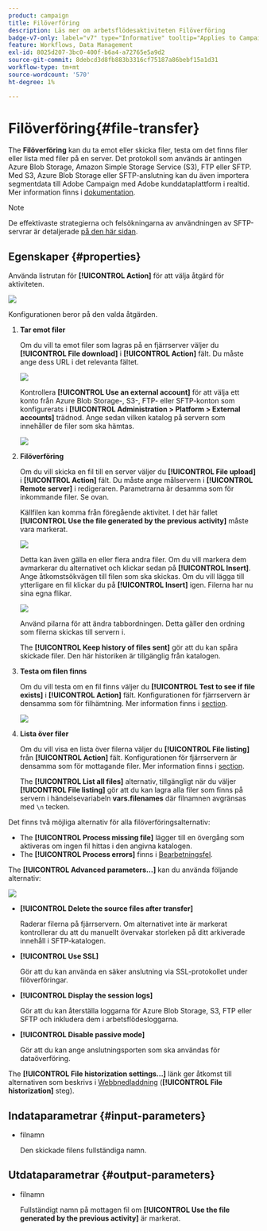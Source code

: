 ```yaml
---
product: campaign
title: Filöverföring
description: Läs mer om arbetsflödesaktiviteten Filöverföring
badge-v7-only: label="v7" type="Informative" tooltip="Applies to Campaign Classic v7 only"
feature: Workflows, Data Management
exl-id: 8025d207-3bc0-400f-b6a4-a72765e5a9d2
source-git-commit: 8debcd3d8fb883b3316cf75187a86bebf15a1d31
workflow-type: tm+mt
source-wordcount: '570'
ht-degree: 1%

---
```


# Filöverföring{#file-transfer}



The **Filöverföring** kan du ta emot eller skicka filer, testa om det finns filer eller lista med filer på en server. Det protokoll som används är antingen Azure Blob Storage, Amazon Simple Storage Service (S3), FTP eller SFTP.
Med S3, Azure Blob Storage eller SFTP-anslutning kan du även importera segmentdata till Adobe Campaign med Adobe kunddataplattform i realtid. Mer information finns i [dokumentation](https://experienceleague.adobe.com/docs/experience-platform/destinations/catalog/email-marketing/adobe-campaign.html).

>[!NOTE]
>
>De effektivaste strategierna och felsökningarna av användningen av SFTP-servrar är detaljerade [på den här sidan](../../platform/using/sftp-server-usage.md).

## Egenskaper {#properties}

Använda listrutan för **[!UICONTROL Action]** för att välja åtgärd för aktiviteten.

![](assets/file_transfert_action.png)

Konfigurationen beror på den valda åtgärden.

1. **Tar emot filer**

   Om du vill ta emot filer som lagras på en fjärrserver väljer du **[!UICONTROL File download]** i **[!UICONTROL Action]** fält. Du måste ange dess URL i det relevanta fältet.

   ![](assets/file_transfert_edit.png)

   Kontrollera **[!UICONTROL Use an external account]** för att välja ett konto från Azure Blob Storage-, S3-, FTP- eller SFTP-konton som konfigurerats i **[!UICONTROL Administration > Platform > External accounts]** trädnod. Ange sedan vilken katalog på servern som innehåller de filer som ska hämtas.

   ![](assets/file_transfert_edit_external.png)

1. **Filöverföring**

   Om du vill skicka en fil till en server väljer du **[!UICONTROL File upload]** i **[!UICONTROL Action]** fält. Du måste ange målservern i **[!UICONTROL Remote server]** i redigeraren. Parametrarna är desamma som för inkommande filer. Se ovan.

   Källfilen kan komma från föregående aktivitet. I det här fallet **[!UICONTROL Use the file generated by the previous activity]** måste vara markerat.

   ![](assets/file_transfert_edit_send.png)

   Detta kan även gälla en eller flera andra filer. Om du vill markera dem avmarkerar du alternativet och klickar sedan på **[!UICONTROL Insert]**. Ange åtkomstsökvägen till filen som ska skickas. Om du vill lägga till ytterligare en fil klickar du på **[!UICONTROL Insert]** igen. Filerna har nu sina egna flikar.

   ![](assets/file_transfert_source.png)

   Använd pilarna för att ändra tabbordningen. Detta gäller den ordning som filerna skickas till servern i.

   The **[!UICONTROL Keep history of files sent]** gör att du kan spåra skickade filer. Den här historiken är tillgänglig från katalogen.

1. **Testa om filen finns**

   Om du vill testa om en fil finns väljer du **[!UICONTROL Test to see if file exists]** i **[!UICONTROL Action]** fält. Konfigurationen för fjärrservern är densamma som för filhämtning. Mer information finns i [section](#properties).

   ![](assets/file_transfert_edit_test.png)

1. **Lista över filer**

   Om du vill visa en lista över filerna väljer du **[!UICONTROL File listing]** från **[!UICONTROL Action]** fält. Konfigurationen för fjärrservern är densamma som för mottagande filer. Mer information finns i [section](#properties).

   The **[!UICONTROL List all files]** alternativ, tillgängligt när du väljer **[!UICONTROL File listing]** gör att du kan lagra alla filer som finns på servern i händelsevariabeln **vars.filenames** där filnamnen avgränsas med `\n` tecken.

Det finns två möjliga alternativ för alla filöverföringsalternativ:

* The **[!UICONTROL Process missing file]** lägger till en övergång som aktiveras om ingen fil hittas i den angivna katalogen.
* The **[!UICONTROL Process errors]** finns i [Bearbetningsfel](monitoring-workflow-execution.md#processing-errors).

The **[!UICONTROL Advanced parameters...]** kan du använda följande alternativ:

![](assets/file_transfert_advanced.png)

* **[!UICONTROL Delete the source files after transfer]**

   Raderar filerna på fjärrservern. Om alternativet inte är markerat kontrollerar du att du manuellt övervakar storleken på ditt arkiverade innehåll i SFTP-katalogen.

* **[!UICONTROL Use SSL]**

   Gör att du kan använda en säker anslutning via SSL-protokollet under filöverföringar.

* **[!UICONTROL Display the session logs]**

   Gör att du kan återställa loggarna för Azure Blob Storage, S3, FTP eller SFTP och inkludera dem i arbetsflödesloggarna.

* **[!UICONTROL Disable passive mode]**

   Gör att du kan ange anslutningsporten som ska användas för dataöverföring.

The **[!UICONTROL File historization settings...]** länk ger åtkomst till alternativen som beskrivs i [Webbnedladdning](web-download.md) (**[!UICONTROL File historization]** steg).

## Indataparametrar {#input-parameters}

* filnamn

   Den skickade filens fullständiga namn.

## Utdataparametrar {#output-parameters}

* filnamn

   Fullständigt namn på mottagen fil om **[!UICONTROL Use the file generated by the previous activity]** är markerat.
